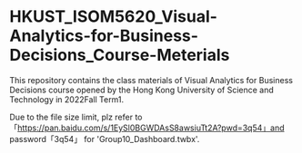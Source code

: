 # HKUST_ISOM5620_Visual-Analytics-for-Business-Decisions_Course-Meterials
This repository contains the class materials of Visual Analytics for Business Decisions course opened by the Hong Kong University of Science and Technology in 2022Fall Term1.

Due to the file size limit, plz refer to 「https://pan.baidu.com/s/1EySl0BGWDAsS8awsiuTt2A?pwd=3q54」and password「3q54」 for 'Group10_Dashboard.twbx'.
